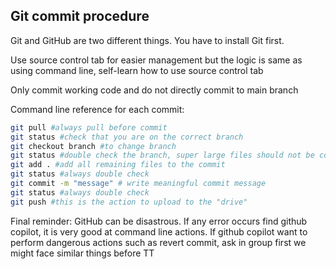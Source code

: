 ## Git commit procedure
Git and GitHub are two different things. You have to install Git first.

Use source control tab for easier management but the logic is same as using command line, self-learn how to use source control tab

Only commit working code and do not directly commit to main branch

Command line reference for each commit:
```Bash
git pull #always pull before commit
git status #check that you are on the correct branch
git checkout branch #to change branch
git status #double check the branch, super large files should not be committed, add the corresponding file type to .gitignore
git add . #add all remaining files to the commit
git status #always double check
git commit -m "message" # write meaningful commit message
git status #always double check
git push #this is the action to upload to the "drive"
```

Final reminder: GitHub can be disastrous. If any error occurs find github copilot, it is very good at command line actions. If github copilot want to perform dangerous actions such as revert commit, ask in group first we might face similar things before TT